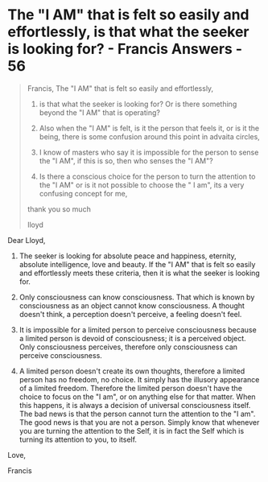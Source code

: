 # The "I AM" that is felt so easily and effortlessly, is that what the seeker is looking for? - Francis Answers - 56

>Francis, The "I AM" that is felt so easily and effortlessly,
>
>1. is that what the seeker is looking for? Or is there something beyond the "I AM" that is operating?
>
>2. Also when the "I AM" is felt, is it the person that feels it, or is it the being, there is some confusion around this point in advaita circles,
>
>3. I know of masters who say it is impossible for the person to sense the "I AM", if this is so, then who senses the "I AM"?
>
>4. Is there a conscious choice for the person to turn the attention to the "I AM" or is it not possible to choose the " I am", its a very confusing concept for me,
>
>thank you so much
>
>lloyd

Dear Lloyd,

1. The seeker is looking for absolute peace and happiness, eternity, absolute intelligence, love and beauty. If the "I AM" that is felt so easily and effortlessly meets these criteria, then it is what the seeker is looking for.

2. Only consciousness can know consciousness. That which is known by consciousness as an object cannot know consciousness. A thought doesn't think, a perception doesn't perceive, a feeling doesn't feel.

3. It is impossible for a limited person to perceive consciousness because a limited person is devoid of consciousness; it is a perceived object. Only consciousness perceives, therefore only consciousness can perceive consciousness.

4. A limited person doesn't create its own thoughts, therefore a limited person has no freedom, no choice. It simply has the illusory appearance of a limited freedom. Therefore the limited person doesn't have the choice to focus on the "I am", or on anything else for that matter. When this happens, it is always a decision of universal consciousness itself. The bad news is that the person cannot turn the attention to the "I am". The good news is that you are not a person. Simply know that whenever you are turning the attention to the Self, it is in fact the Self which is turning its attention to you, to itself.

Love,

Francis

